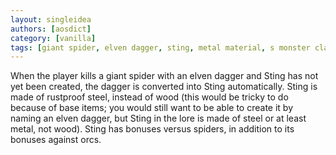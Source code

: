 ```yaml
---
layout: singleidea
authors: [aosdict]
category: [vanilla]
tags: [giant spider, elven dagger, sting, metal material, s monster class]
---
```

When the player kills a giant spider with an elven dagger and Sting has not yet been created, the dagger is converted into Sting automatically. Sting is made of rustproof steel, instead of wood (this would be tricky to do because of base items; you would still want to be able to create it by naming an elven dagger, but Sting in the lore is made of steel or at least metal, not wood). Sting has bonuses versus spiders, in addition to its bonuses against orcs.
